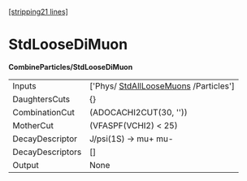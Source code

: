 [[stripping21 lines]](./stripping21-index)

# StdLooseDiMuon

**CombineParticles/StdLooseDiMuon**

|                  |                                                                           |
|------------------|---------------------------------------------------------------------------|
| Inputs           | ['Phys/ [StdAllLooseMuons](./stripping21-stdallloosemuons) /Particles'] |
| DaughtersCuts    | {}                                                                        |
| CombinationCut   | (ADOCACHI2CUT(30, ''))                                                    |
| MotherCut        | (VFASPF(VCHI2) \< 25)                                                     |
| DecayDescriptor  | J/psi(1S) -\> mu+ mu-                                                     |
| DecayDescriptors | []                                                                      |
| Output           | None                                                                      |
